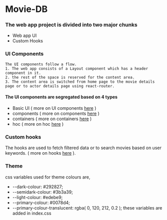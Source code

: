 # Movie-DB
### The web app project is divided into two major chunks
- Web app UI
- Custom Hooks
### UI Components
    The UI components follow a flow.
    1. The web app consists of a Layout component which has a header component in it.
    2. the rest of the space is reserved for the content area.
    3. The content area is switched from home page to the movie details page or to actor details page using react-router.
#### The UI components are segregated based on 4 types
- Basic UI ( more on UI components [here](https://github.com/abhishekbane/movie-db/tree/main/src/components/UI) )
- components ( more on components [here](https://github.com/abhishekbane/movie-db/tree/main/src/components) )
- containers ( more on containers [here](https://github.com/abhishekbane/movie-db/tree/main/src/containers) )
- hoc ( more on hoc [here](https://github.com/abhishekbane/movie-db/tree/main/src/hoc) )
### Custom hooks
The hooks are used to fetch filtered data or to search movies based on user keywords. 
( more on hooks [here](https://github.com/abhishekbane/movie-db/tree/main/src/hooks) ).
### Theme
css variables used for theme colours are,
- --dark-colour: #292827; 
- --semidark-colour: #3b3a39;
- --light-colour: #edebe9;
- --primary-colour: #0078d4;
- --primary-colour-translucent: rgba( 0, 120, 212, 0.2 );
these variables are added in index.css